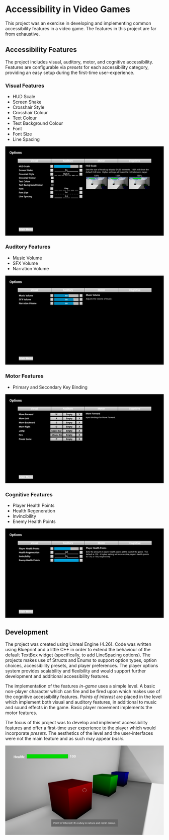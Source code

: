 # Accessibility in Video Games

This project was an exercise in developing and implementing common accessibility features in a video game.  The features in this project are far from exhaustive.

## Accessibility Features

The project includes visual, auditory, motor, and cognitive accessibility.  Features are configurable via _presets_ for each accessibility category, providing an easy setup during the first-time user-experience.

### Visual Features

- HUD Scale
- Screen Shake
- Crosshair Style
- Crosshair Colour
- Text Colour
- Text Background Colour
- Font
- Font Size
- Line Spacing

![Visual Accessibility Features](/Images/Options_Visual.PNG)

### Auditory Features
- Music Volume
- SFX Volume
- Narration Volume

![Auditory Accessibility Features](/Images/Options_Auditory.PNG)

### Motor Features
- Primary and Secondary Key Binding

![Motor Accessibility Features](/Images/Options_Motor.PNG)

### Cognitive Features
- Player Health Points
- Health Regeneration
- Invincibility
- Enemy Health Points

![Cognitive Accessibility Features](/Images/Options_Cognitive.PNG)

## Development
The project was created using Unreal Engine (4.26).  Code was written using Blueprint and a little C++ in order to extend the behaviour of the default TextBox widget (specifically, to add LineSpacing options).  The projects makes use of Structs and Enums to support option types, option choices, accessibility presets, and player preferences.  The player options system provides scalability and flexibility and would support further development and additional accessibility features.

The implementation of the features _in-game_ uses a simple level.  A basic non-player character which can fire and be fired upon which makes use of the cognitive accessibility features.  _Points of interest_ are placed in the level which implement both visual and auditory features, in additional to music and sound effects in the game.  Basic player movement implements the motor features.   

The focus of this project was to develop and implement accessibility features and offer a first-time user experience to the player which would incorporate _presets_.  The aesthetics of the level and the user-interfaces were not the main feature and as such may appear _basic_.

![Game](/Images/Game.PNG)

